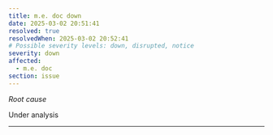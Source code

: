 ```yaml
---
title: m.e. doc down
date: 2025-03-02 20:51:41
resolved: true
resolvedWhen: 2025-03-02 20:52:41
# Possible severity levels: down, disrupted, notice
severity: down
affected:
  - m.e. doc
section: issue
---
```


*Root cause*

Under analysis

---


